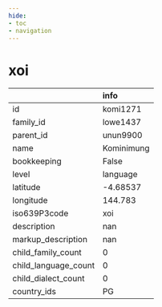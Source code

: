 ```yaml
---
hide:
- toc
- navigation
---
```

# xoi
|                      | info       |
|:---------------------|:-----------|
| id                   | komi1271   |
| family_id            | lowe1437   |
| parent_id            | unun9900   |
| name                 | Kominimung |
| bookkeeping          | False      |
| level                | language   |
| latitude             | -4.68537   |
| longitude            | 144.783    |
| iso639P3code         | xoi        |
| description          | nan        |
| markup_description   | nan        |
| child_family_count   | 0          |
| child_language_count | 0          |
| child_dialect_count  | 0          |
| country_ids          | PG         |